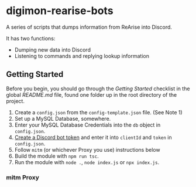 # digimon-rearise-bots

A series of scripts that dumps information from ReArise into Discord.

It has two functions:

* Dumping new data into Discord
* Listening to commands and replying lookup information

## Getting Started

Before you begin, you should go through the *Getting Started* checklist in the global *README.md* file, found one folder up in the root
directory of the project.

1. Create a `config.json` from the `config-template.json` file. (See Note 1)
2. Set up a MySQL Database, somewhere.
3. Enter your MySQL Database Credentials into the `db` object in `config.json`.
4. [Create a Discord bot token](https://www.writebots.com/discord-bot-token/) and enter it into `clientId` and `token` in `config.json`.
5. Follow `mitm` (or whichever Proxy you use) instructions below
6. Build the module with `npm run tsc`.
7. Run the module with `node .`, `node index.js` or `npx index.js`.

### mitm Proxy